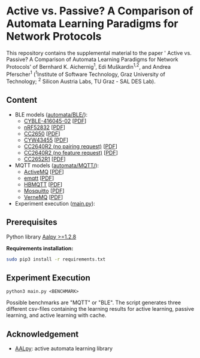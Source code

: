 # Active vs. Passive? A Comparison of Automata Learning Paradigms for Network Protocols

This repository contains the supplemental material to the paper ' Active vs. Passive? A Comparison of Automata Learning Paradigms for Network Protocols' of Bernhard K. Aichernig<sup>1</sup>, Edi Muškardin<sup>1,2</sup>, and Andrea Pferscher<sup>1</sup> (<sup>1</sup>Institute of Software Technology, Graz University of Technology; <sup>2</sup> Silicon Austria Labs, TU Graz - SAL DES Lab).

## Content
- BLE models ([automata/BLE/](automata/BLE/)):
    - [CYBLE-416045-02](automata/BLE/CYBLE-416045-02.dot) \[[PDF](automata/BLE/pdf/cyble-416045-02.pdf)\]
    - [nRF52832](automata/BLE/nRF52832.dot) \[[PDF](automata/BLE/pdf/nRF52832.pdf)\]
    - [CC2650](automata/BLE/CC2650.dot) \[[PDF](automata/BLE/pdf/cc2650.pdf)\]
    - [CYW43455](automata/BLE/CYW43455.dot) \[[PDF](automata/BLE/pdf/cyw43455.pdf)\]
    - [CC2640R2 (no pairing request)](automata/BLE/CC2640R2-no-pairing-req.dot) \[[PDF](automata/BLE/pdf/CC2640R2-no-pairing-req.pdf)\]
    - [CC2640R2 (no feature request)](automata/BLE/CC2640R2-no-feature-req.dot) \[[PDF](automat/BLEa/pdf/CC2640R2-no-feature-req.pdf)\]
    - [CC2652R1](automata/BLE/CC2652r1.dot) \[[PDF](automata/BLE/pdf/CC2652r1.pdf)\]
- MQTT models ([automata/MQTT/](automata/MQTT/)):
    - [ActiveMQ](automata/MQTT/ActiveMQ__two_client_will_retain.dot) \[[PDF](automata/MQTT/pdf/ActiveMQ__two_client_will_retain.pdf)\]
    - [emqtt](automata/MQTT/emqtt__two_client_will_retain.dot) \[[PDF](automata/MQTT/pdf/emqtt__two_client_will_retain.pdf)\]
    - [HBMQTT](automata/MQTT/hbmqtt__two_client_will_retain.dot) \[[PDF](automata/MQTT/pdf/hbmqtt__two_client_will_retain.pdf)\]
    - [Mosquitto](automata/MQTT/mosquitto__two_client_will_retain.dot) \[[PDF](automata/MQTT/pdf/mosquitto__two_client_will_retain.pdf)\]
    - [VerneMQ](automata/MQTT/VerneMQ__two_client_will_retain.dot) \[[PDF](automata/MQTT/pdf/VerneMQ__two_client_will_retain.pdf)\]
- Experiment execution ([main.py](main.py)):

## Prerequisites

Python library  [Aalpy >=1.2.8](https://github.com/DES-Lab/AALpy)

**Requirements installation:** 

```bash
sudo pip3 install -r requirements.txt
```
## Experiment Execution

    python3 main.py <BENCHMARK>

Possible benchmarks are "MQTT" or "BLE". The script generates three different csv-files containing the learning results for active learning, passive learning, and active learning with cache.

## Acknowledgement
- [AALpy](https://github.com/DES-Lab/AALpy): active automata learning library